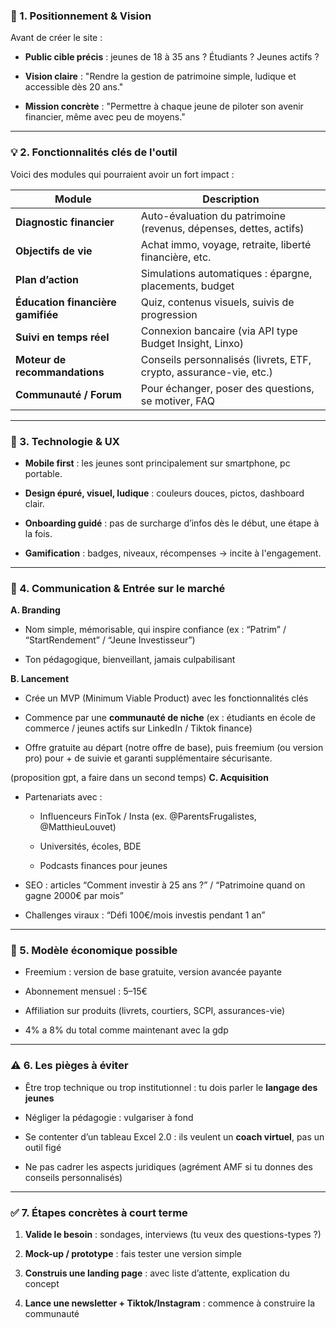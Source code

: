 ### 🧠 1. **Positionnement & Vision**

Avant de créer le site :

- **Public cible précis** : jeunes de 18 à 35 ans ? Étudiants ? Jeunes actifs ?
    
- **Vision claire** : "Rendre la gestion de patrimoine simple, ludique et accessible dès 20 ans."
    
- **Mission concrète** : "Permettre à chaque jeune de piloter son avenir financier, même avec peu de moyens."
    

---

### 💡 2. **Fonctionnalités clés de l'outil**

Voici des modules qui pourraient avoir un fort impact :

| Module                            | Description                                                        |
| --------------------------------- | ------------------------------------------------------------------ |
| **Diagnostic financier**          | Auto-évaluation du patrimoine (revenus, dépenses, dettes, actifs)  |
| **Objectifs de vie**              | Achat immo, voyage, retraite, liberté financière, etc.             |
| **Plan d’action**                 | Simulations automatiques : épargne, placements, budget             |
| **Éducation financière gamifiée** | Quiz, contenus visuels, suivis de progression                      |
| **Suivi en temps réel**           | Connexion bancaire (via API type Budget Insight, Linxo)            |
| **Moteur de recommandations**     | Conseils personnalisés (livrets, ETF, crypto, assurance-vie, etc.) |
| **Communauté / Forum**            | Pour échanger, poser des questions, se motiver, FAQ                |

---

### 🧱 3. **Technologie & UX**

- **Mobile first** : les jeunes sont principalement sur smartphone, pc portable.
    
- **Design épuré, visuel, ludique** : couleurs douces, pictos, dashboard clair.
    
- **Onboarding guidé** : pas de surcharge d’infos dès le début, une étape à la fois.
    
- **Gamification** : badges, niveaux, récompenses → incite à l'engagement.
    

---

### 📣 4. **Communication & Entrée sur le marché**

**A. Branding**

- Nom simple, mémorisable, qui inspire confiance (ex : “Patrim” / “StartRendement” / “Jeune Investisseur”)
    
- Ton pédagogique, bienveillant, jamais culpabilisant
    

**B. Lancement**

- Crée un MVP (Minimum Viable Product) avec les fonctionnalités clés
    
- Commence par une **communauté de niche** (ex : étudiants en école de commerce / jeunes actifs sur LinkedIn / Tiktok finance)
    
- Offre gratuite au départ (notre offre de base), puis freemium (ou version pro) pour + de suivie et garanti supplémentaire sécurisante. 
    

(proposition gpt, a faire dans un second temps)
**C. Acquisition**

- Partenariats avec :
    
    - Influenceurs FinTok / Insta (ex. @ParentsFrugalistes, @MatthieuLouvet)
        
    - Universités, écoles, BDE
        
    - Podcasts finances pour jeunes
        
- SEO : articles “Comment investir à 25 ans ?” / “Patrimoine quand on gagne 2000€ par mois”
    
- Challenges viraux : “Défi 100€/mois investis pendant 1 an”
    

---

### 💼 5. **Modèle économique possible**

- Freemium : version de base gratuite, version avancée payante
    
- Abonnement mensuel : 5–15€
    
- Affiliation sur produits (livrets, courtiers, SCPI, assurances-vie)
    
- 4% a 8% du total comme maintenant avec la gdp
    

---

### ⚠️ 6. Les pièges à éviter

- Être trop technique ou trop institutionnel : tu dois parler le **langage des jeunes**
    
- Négliger la pédagogie : vulgariser à fond
    
- Se contenter d’un tableau Excel 2.0 : ils veulent un **coach virtuel**, pas un outil figé
    
- Ne pas cadrer les aspects juridiques (agrément AMF si tu donnes des conseils personnalisés)
    

---

### ✅ 7. Étapes concrètes à court terme

1. **Valide le besoin** : sondages, interviews (tu veux des questions-types ?)
    
2. **Mock-up / prototype** : fais tester une version simple 
    
3. **Construis une landing page** : avec liste d’attente, explication du concept
    
4. **Lance une newsletter + Tiktok/Instagram** : commence à construire la communauté